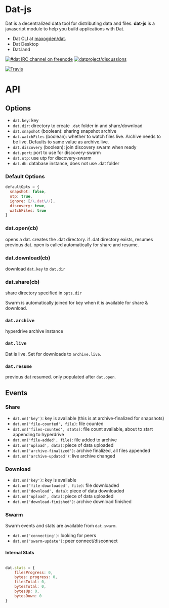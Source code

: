 # Dat-js

Dat is a decentralized data tool for distributing data and files. **dat-js** is a javascript module to help you build applications with Dat.

* Dat CLI at [maxogden/dat](https://github.com/maxogden/dat).
* Dat Desktop
* Dat.land

[![#dat IRC channel on freenode](https://img.shields.io/badge/irc%20channel-%23dat%20on%20freenode-blue.svg)](http://webchat.freenode.net/?channels=dat)
[![datproject/discussions](https://badges.gitter.im/Join%20Chat.svg)](https://gitter.im/datproject/discussions?utm_source=badge&utm_medium=badge&utm_campaign=pr-badge&utm_content=badge)

[![Travis](https://api.travis-ci.org/joehand/dat-js.svg)](https://travis-ci.org/joehand/dat-js)

# API

## Options

* `dat.key`: key
* `dat.dir`: directory to create `.dat` folder in and share/download
* `dat.snapshot` (boolean): sharing snapshot archive
* `dat.watchFiles` (boolean): whether to watch files live. Archive needs to be live. Defaults to same value as archive.live.
* `dat.discovery` (boolean): join discovery swarm when ready
* `dat.port`: port to use for discovery-swarm
* `dat.utp`: use utp for discovery-swarm
* `dat.db`: database instance, does not use .dat folder

### Default Options 

```js
defaultOpts = {
  snapshot: false,
  utp: true,
  ignore: [/\.dat\//],
  discovery: true,
  watchFiles: true
}
```

### dat.open(cb)

opens a dat. creates the .dat directory. if .dat directory exists, resumes previous dat. open is called automatically for share and resume.

### dat.download(cb)

download `dat.key` to `dat.dir`

### dat.share(cb) 

share directory specified in `opts.dir`

Swarm is automatically joined for key when it is available for share & download.

### `dat.archive` 

hyperdrive archive instance

### `dat.live`

Dat is live. Set for downloads to `archive.live`.

### `dat.resume`

previous dat resumed. only populated after `dat.open`.

## Events

### Share

* `dat.on('key')`: key is available (this is at archive-finalized for snapshots)
* `dat.on('file-counted', file)`: file counted
* `dat.on('files-counted', stats)`: file count available, about to start appending to hyperdrive
* `dat.on('file-added', file)`: file added to archive
* `dat.on('upload', data)`: piece of data uploaded
* `dat.on('archive-finalized')`: archive finalized, all files appended
* `dat.on('archive-updated')`: live archive changed

### Download

* `dat.on('key')`: key is available
* `dat.on('file-downloaded', file)`: file downloaded
* `dat.on('download', data)`: piece of data downloaded
* `dat.on('upload', data)`: piece of data uploaded
* `dat.on('download-finished')`: archive download finished

### Swarm

Swarm events and stats are available from `dat.swarm`.

* `dat.on('connecting')`: looking for peers
* `dat.on('swarm-update')`: peer connect/disconnect

#### Internal Stats

```javascript

dat.stats = {
    filesProgress: 0,
    bytes: progress: 0,
    filesTotal: 0,
    bytesTotal: 0,
    bytesUp: 0,
    bytesDown: 0
}
```
